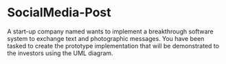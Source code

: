 # SocialMedia-Post
A start-up company named wants to implement a breakthrough software system to exchange text and photographic messages. You have been tasked to create the prototype implementation that will be demonstrated to the investors using the UML diagram.
